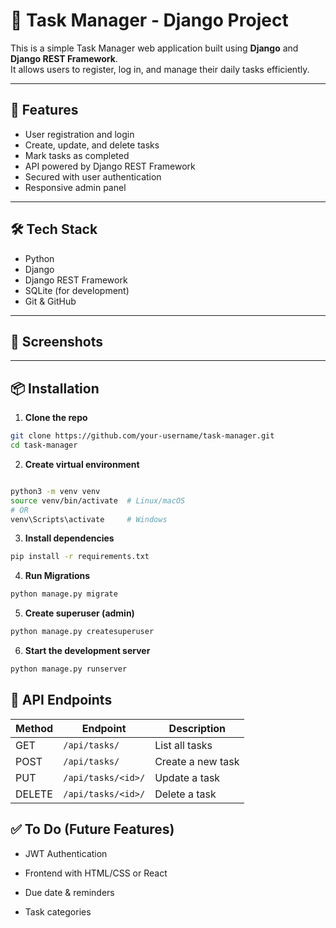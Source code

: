 # 📝 Task Manager - Django Project

This is a simple Task Manager web application built using **Django** and **Django REST Framework**.  
It allows users to register, log in, and manage their daily tasks efficiently.

---

## 🚀 Features

- User registration and login
- Create, update, and delete tasks
- Mark tasks as completed
- API powered by Django REST Framework
- Secured with user authentication
- Responsive admin panel

---

## 🛠️ Tech Stack

- Python
- Django
- Django REST Framework
- SQLite (for development)
- Git & GitHub

---

## 📸 Screenshots



---

## 📦 Installation

1. **Clone the repo**

```bash
git clone https://github.com/your-username/task-manager.git
cd task-manager
```


2. **Create virtual environment**

```bash

python3 -m venv venv
source venv/bin/activate  # Linux/macOS
# OR
venv\Scripts\activate     # Windows
```

3. **Install dependencies**

```bash
pip install -r requirements.txt
```

4. **Run Migrations**
```bash
python manage.py migrate
```

5. **Create superuser (admin)**
```bash
python manage.py createsuperuser
```

6. **Start the development server**
```bash
python manage.py runserver

```

## 🔑 API Endpoints

| Method | Endpoint           | Description       |
| ------ | ------------------ | ----------------- |
| GET    | `/api/tasks/`      | List all tasks    |
| POST   | `/api/tasks/`      | Create a new task |
| PUT    | `/api/tasks/<id>/` | Update a task     |
| DELETE | `/api/tasks/<id>/` | Delete a task     |

## ✅ To Do (Future Features)
- JWT Authentication

- Frontend with HTML/CSS or React

- Due date & reminders

- Task categories

